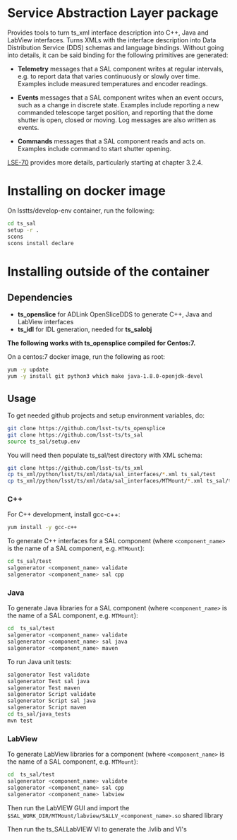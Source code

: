 # Service Abstraction Layer package

Provides tools to turn ts_xml interface description into C++, Java and
LabView interfaces. Turns XMLs with the interface description into Data
Distribution Service (DDS) schemas and language bindings. Without going into
details, it can be said binding for the following primitives are generated:


* **Telemetry** messages that a SAL component writes at regular intervals, e.g.
 to report data that varies continuously or slowly over time. Examples include
 measured temperatures and encoder readings.

* **Events** messages that a SAL component writes when an event occurs, such as
  a change in discrete state. Examples include reporting a new commanded
  telescope target position, and reporting that the dome shutter is open,
  closed or moving. Log messages are also written as events.

* **Commands** messages that a SAL component reads and acts on. Examples
  include command to start shutter opening.

[LSE-70](https://ls.st/LSE-70) provides more details, particularly starting at
chapter 3.2.4.

# Installing on docker image

On lsstts/develop-env container, run the following:

```bash
cd ts_sal
setup -r .
scons
scons install declare
```

# Installing outside of the container

## Dependencies

* **ts_openslice** for ADLink OpenSliceDDS to generate C++, Java and LabView interfaces
* **ts_idl** for IDL generation, needed for **ts_salobj**

**The following works with ts_opensplice compiled for Centos:7.**

On a centos:7 docker image, run the following as root:

```bash
yum -y update
yum -y install git python3 which make java-1.8.0-openjdk-devel
```

## Usage

To get needed github projects and setup environment variables, do:

```bash
git clone https://github.com/lsst-ts/ts_opensplice
git clone https://github.com/lsst-ts/ts_sal
source ts_sal/setup.env
```

You will need then populate ts_sal/test directory with XML schema:

```bash
git clone https://github.com/lsst-ts/ts_xml
cp ts_xml/python/lsst/ts/xml/data/sal_interfaces/*.xml ts_sal/test
cp ts_xml/python/lsst/ts/xml/data/sal_interfaces/MTMount/*.xml ts_sal/test
```

### C++

For C++ development, install gcc-c++:

```bash
yum install -y gcc-c++
```

To generate C++ interfaces for a SAL component (where `<component_name>` is the name of a SAL component, e.g. `MTMount`):

```bash
cd ts_sal/test
salgenerator <component_name> validate
salgenerator <component_name> sal cpp
```

### Java

To generate Java libraries for a SAL component (where `<component_name>` is the name of a SAL component, e.g. `MTMount`):

```bash
cd  ts_sal/test
salgenerator <component_name> validate
salgenerator <component_name> sal java
salgenerator <component_name> maven
```

To run Java unit tests:

```bash
salgenerator Test validate
salgenerator Test sal java
salgenerator Test maven
salgenerator Script validate
salgenerator Script sal java
salgenerator Script maven
cd ts_sal/java_tests
mvn test
```


### LabView

To generate LabView libraries for a component (where `<component_name>` is the name of a SAL component, e.g. `MTMount`):

```bash
cd  ts_sal/test
salgenerator <component_name> validate
salgenerator <component_name> sal cpp
salgenerator <component_name> labview
```

Then run the LabVIEW GUI and import the 
`$SAL_WORK_DIR/MTMount/labview/SALLV_<component_name>.so` shared library

Then run the ts_SALLabVIEW VI to generate the .lvlib and VI's
